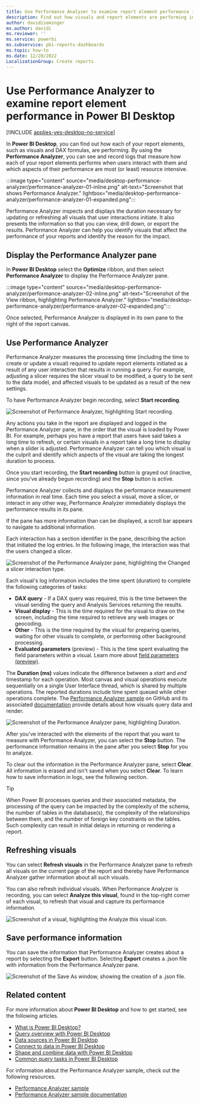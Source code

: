 ```yaml
---
title: Use Performance Analyzer to examine report element performance in Power BI Desktop
description: Find out how visuals and report elements are performing in terms of resource usage and responsiveness.
author: davidiseminger
ms.author: davidi
ms.reviewer: ''
ms.service: powerbi
ms.subservice: pbi-reports-dashboards
ms.topic: how-to
ms.date: 12/28/2022
LocalizationGroup: Create reports
---
```

# Use Performance Analyzer to examine report element performance in Power BI Desktop

[!INCLUDE [applies-yes-desktop-no-service](../includes/applies-yes-desktop-no-service.md)]

In **Power BI Desktop**, you can find out how each of your report elements, such as visuals and DAX formulas, are performing. By using the **Performance Analyzer**, you can see and record logs that measure how each of your report elements performs when users interact with them and which aspects of their performance are most (or least) resource intensive.

:::image type="content" source="media/desktop-performance-analyzer/performance-analyzer-01-inline.png" alt-text="Screenshot that shows Performance Analyzer." lightbox="media/desktop-performance-analyzer/performance-analyzer-01-expanded.png":::

Performance Analyzer inspects and displays the duration necessary for updating or refreshing all visuals that user interactions initiate. It also presents the information so that you can view, drill down, or export the results. Performance Analyzer can help you identify visuals that affect the performance of your reports and identify the reason for the impact.

## Display the Performance Analyzer pane

In **Power BI Desktop** select the **Optimize** ribbon, and then select **Performance Analyzer** to display the Performance Analyzer pane.

:::image type="content" source="media/desktop-performance-analyzer/performance-analyzer-02-inline.png" alt-text="Screenshot of the View ribbon, highlighting Performance Analyzer." lightbox="media/desktop-performance-analyzer/performance-analyzer-02-expanded.png":::

Once selected, Performance Analyzer is displayed in its own pane to the right of the report canvas.

## Use Performance Analyzer

Performance Analyzer measures the processing time (including the time to create or update a visual) required to update report elements initiated as a result of any user interaction that results in running a query. For example, adjusting a slicer requires the slicer visual to be modified, a query to be sent to the data model, and affected visuals to be updated as a result of the new settings.

To have Performance Analyzer begin recording, select **Start recording**.

![Screenshot of Performance Analyzer, highlighting Start recording.](media/desktop-performance-analyzer/performance-analyzer-03.png)

Any actions you take in the report are displayed and logged in the Performance Analyzer pane, in the order that the visual is loaded by Power BI. For example, perhaps you have a report that users have said takes a long time to refresh, or certain visuals in a report take a long time to display when a slider is adjusted. Performance Analyzer can tell you which visual is the culprit and identify which aspects of the visual are taking the longest duration to process.

Once you start recording, the **Start recording** button is grayed out (inactive, since you've already begun recording) and the **Stop** button is active.

Performance Analyzer collects and displays the performance measurement information in real time. Each time you select a visual, move a slicer, or interact in any other way, Performance Analyzer immediately displays the performance results in its pane.

If the pane has more information than can be displayed, a scroll bar appears to navigate to additional information.

Each interaction has a section identifier in the pane, describing the action that initiated the log entries. In the following image, the interaction was that the users changed a slicer.

![Screenshot of the Performance Analyzer pane, highlighting the Changed a slicer interaction type.](media/desktop-performance-analyzer/performance-analyzer-04.png)

Each visual's log information includes the time spent (duration) to complete the following categories of tasks:

* **DAX query** - If a DAX query was required, this is the time between the visual sending the query and Analysis Services returning the results.
* **Visual display** - This is the time required for the visual to draw on the screen, including the time required to retrieve any web images or geocoding.
* **Other** - This is the time required by the visual for preparing queries, waiting for other visuals to complete, or performing other background processing.
* **Evaluated parameters** (preview) - This is the time spent evaluating the field parameters within a visual. Learn more about [field parameters (preview)](../create-reports/power-bi-field-parameters.md).

The **Duration (ms)** values indicate the difference between a *start* and *end* timestamp for each operation. Most canvas and visual operations execute sequentially on a single User Interface thread, which is shared by multiple operations. The reported durations include time spent queued while other operations complete. The [Performance Analyzer sample](https://github.com/microsoft/powerbi-desktop-samples/tree/main/Performance%20Analyzer) on GitHub and its associated [documentation](https://github.com/microsoft/powerbi-desktop-samples/blob/main/Performance%20Analyzer/Power%20BI%20Performance%20Analyzer%20Export%20File%20Format.docx) provide details about how visuals query data and render.

![Screenshot of the Performance Analyzer pane, highlighting Duration.](media/desktop-performance-analyzer/performance-analyzer-06.png)

After you've interacted with the elements of the report that you want to measure with Performance Analyzer, you can select the **Stop** button. The performance information remains in the pane after you select **Stop** for you to analyze.

To clear out the information in the Performance Analyzer pane, select **Clear**. All information is erased and isn't saved when you select **Clear**. To learn how to save information in logs, see the following section.

> [!TIP]
> When Power BI processes queries and their associated metadata, the processing of the query can be impacted by the complexity of the schema, the number of tables in the database(s), the complexity of the relationships between them, and the number of foreign key constraints on the tables. Such complexity can result in initial delays in returning or rendering a report.

## Refreshing visuals

You can select **Refresh visuals** in the Performance Analyzer pane to refresh all visuals on the current page of the report and thereby have Performance Analyzer gather information about all such visuals.

You can also refresh individual visuals. When Performance Analyzer is recording, you can select **Analyze this visual**, found in the top-right corner of each visual, to refresh that visual and capture its performance information.

![Screenshot of a visual, highlighting the Analyze this visual icon.](media/desktop-performance-analyzer/performance-analyzer-07.png)

## Save performance information

You can save the information that Performance Analyzer creates about a report by selecting the **Export** button. Selecting **Export** creates a .json file with information from the Performance Analyzer pane.

![Screenshot of the Save As window, showing the creation of a .json file.](media/desktop-performance-analyzer/performance-analyzer-05.png)

## Related content

For more information about **Power BI Desktop** and how to get started, see the following articles.

* [What is Power BI Desktop?](../fundamentals/desktop-what-is-desktop.md)
* [Query overview with Power BI Desktop](../transform-model/desktop-query-overview.md)
* [Data sources in Power BI Desktop](../connect-data/desktop-data-sources.md)
* [Connect to data in Power BI Desktop](../connect-data/desktop-connect-to-data.md)
* [Shape and combine data with Power BI Desktop](../connect-data/desktop-shape-and-combine-data.md)
* [Common query tasks in Power BI Desktop](../transform-model/desktop-common-query-tasks.md)

For information about the Performance Analyzer sample, check out the following resources.

* [Performance Analyzer sample](https://github.com/microsoft/powerbi-desktop-samples/tree/main/Performance%20Analyzer)
* [Performance Analyzer sample documentation](https://github.com/microsoft/powerbi-desktop-samples/blob/main/Performance%20Analyzer/Power%20BI%20Performance%20Analyzer%20Export%20File%20Format.docx)
